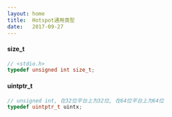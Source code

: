 ```yaml
---
layout: home
title:  Hotspot通用类型
date:   2017-09-27
---
```


#### size_t

```c
// <stdio.h>
typedef unsigned int size_t;
```

#### uintptr_t

```c
// unsigned int, 在32位平台上为32位, 在64位平台上为64位
typedef uintptr_t uintx;
```
